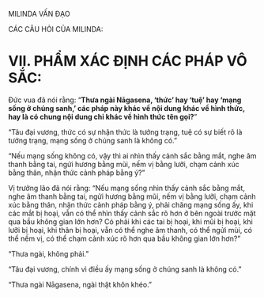 MILINDA VẤN ĐẠO

CÁC CÂU HỎI CỦA MILINDA:

# VII. PHẨM XÁC ĐỊNH CÁC PHÁP VÔ SẮC:

Đức vua đã nói rằng: “**Thưa ngài Nāgasena, ‘thức’ hay ‘tuệ’ hay ‘mạng sống ở chúng sanh,’ các pháp này khác về nội dung khác về hình thức, hay là có chung nội dung chỉ khác về hình thức tên gọi?**”

“Tâu đại vương, thức có sự nhận thức là tướng trạng, tuệ có sự biết rõ là tướng trạng, mạng sống ở chúng sanh là không có.”

“Nếu mạng sống không có, vậy thì ai nhìn thấy cảnh sắc bằng mắt, nghe âm thanh bằng tai, ngửi hương bằng mũi, nếm vị bằng lưỡi, chạm cảnh xúc bằng thân, nhận thức cảnh pháp bằng ý?”

Vị trưởng lão đã nói rằng: “Nếu mạng sống nhìn thấy cảnh sắc bằng mắt, nghe âm thanh bằng tai, ngửi hương bằng mũi, nếm vị bằng lưỡi, chạm cảnh xúc bằng thân, nhận thức cảnh pháp bằng ý, phải chăng mạng sống ấy, khi các mắt bị hoại, vẫn có thể nhìn thấy cảnh sắc rõ hơn ở bên ngoài trước mặt qua bầu không gian lớn hơn? Có phải khi các tai bị hoại, khi mũi bị hoại, khi lưỡi bị hoại, khi thân bị hoại, vẫn có thể nghe âm thanh, có thể ngửi mùi, có thể nếm vị, có thể chạm cảnh xúc rõ hơn qua bầu không gian lớn hơn?”

“Thưa ngài, không phải.”

“Tâu đại vương, chính vì điều ấy mạng sống ở chúng sanh là không có.”

“Thưa ngài Nāgasena, ngài thật khôn khéo.”
